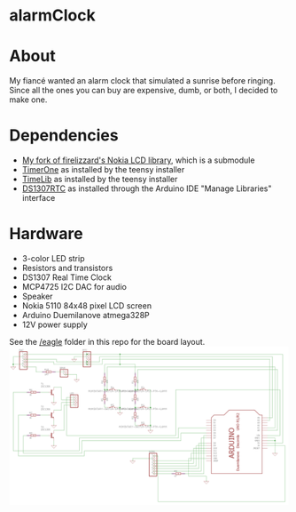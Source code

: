 alarmClock
========
# About
My fiancé wanted an alarm clock that simulated a sunrise before ringing.  Since all the ones you can buy are expensive, dumb, or both, I decided to make one.

# Dependencies
 * [My fork of firelizzard's Nokia LCD library](https://github.com/firelizzard18/Arduino-LCD-Screen), which is a submodule
 * [TimerOne](https://github.com/PaulStoffregen/TimerOne) as installed by the teensy installer
 * [TimeLib](https://github.com/PaulStoffregen/Time) as installed by the teensy installer
 * [DS1307RTC](https://github.com/PaulStoffregen/DS1307RTC) as installed through the Arduino IDE "Manage Libraries" interface

# Hardware
 * 3-color LED strip
 * Resistors and transistors
 * DS1307 Real Time Clock
 * MCP4725 I2C DAC for audio
 * Speaker
 * Nokia 5110 84x48 pixel LCD screen
 * Arduino Duemilanove atmega328P
 * 12V power supply

See the [/eagle](https://github.com/rigel314/alarmClock/tree/master/eagle) folder in this repo for the board layout.
<a href="https://raw.githubusercontent.com/rigel314/alarmClock/master/images/schematic.png">![Schematic](https://raw.githubusercontent.com/rigel314/alarmClock/master/images/schematic.png)</a>
